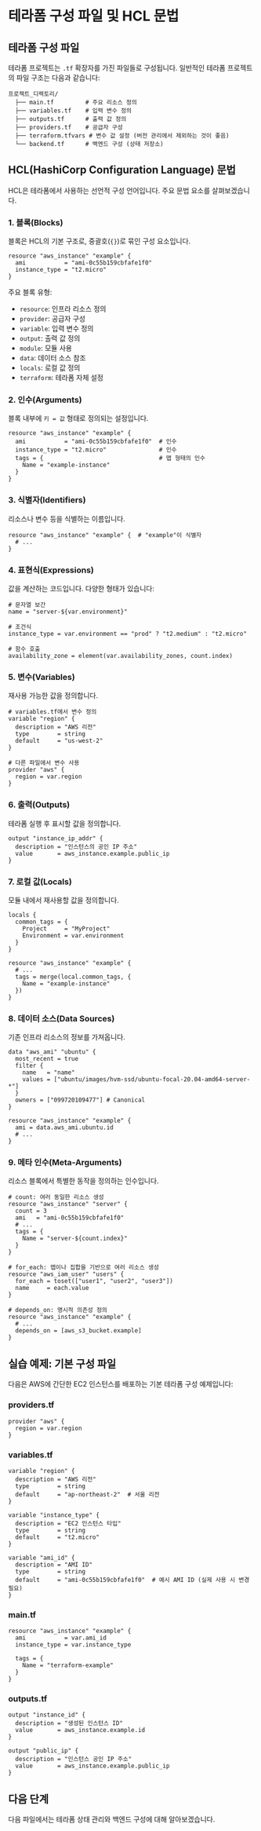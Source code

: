 # 테라폼 구성 파일 및 HCL 문법

## 테라폼 구성 파일

테라폼 프로젝트는 `.tf` 확장자를 가진 파일들로 구성됩니다. 일반적인 테라폼 프로젝트의 파일 구조는 다음과 같습니다:

```
프로젝트_디렉토리/
  ├── main.tf         # 주요 리소스 정의
  ├── variables.tf    # 입력 변수 정의
  ├── outputs.tf      # 출력 값 정의
  ├── providers.tf    # 공급자 구성
  ├── terraform.tfvars # 변수 값 설정 (버전 관리에서 제외하는 것이 좋음)
  └── backend.tf      # 백엔드 구성 (상태 저장소)
```

## HCL(HashiCorp Configuration Language) 문법

HCL은 테라폼에서 사용하는 선언적 구성 언어입니다. 주요 문법 요소를 살펴보겠습니다.

### 1. 블록(Blocks)

블록은 HCL의 기본 구조로, 중괄호(`{}`)로 묶인 구성 요소입니다.

```hcl
resource "aws_instance" "example" {
  ami           = "ami-0c55b159cbfafe1f0"
  instance_type = "t2.micro"
}
```

주요 블록 유형:
- `resource`: 인프라 리소스 정의
- `provider`: 공급자 구성
- `variable`: 입력 변수 정의
- `output`: 출력 값 정의
- `module`: 모듈 사용
- `data`: 데이터 소스 참조
- `locals`: 로컬 값 정의
- `terraform`: 테라폼 자체 설정

### 2. 인수(Arguments)

블록 내부에 `키 = 값` 형태로 정의되는 설정입니다.

```hcl
resource "aws_instance" "example" {
  ami           = "ami-0c55b159cbfafe1f0"  # 인수
  instance_type = "t2.micro"               # 인수
  tags = {                                 # 맵 형태의 인수
    Name = "example-instance"
  }
}
```

### 3. 식별자(Identifiers)

리소스나 변수 등을 식별하는 이름입니다.

```hcl
resource "aws_instance" "example" {  # "example"이 식별자
  # ...
}
```

### 4. 표현식(Expressions)

값을 계산하는 코드입니다. 다양한 형태가 있습니다:

```hcl
# 문자열 보간
name = "server-${var.environment}"

# 조건식
instance_type = var.environment == "prod" ? "t2.medium" : "t2.micro"

# 함수 호출
availability_zone = element(var.availability_zones, count.index)
```

### 5. 변수(Variables)

재사용 가능한 값을 정의합니다.

```hcl
# variables.tf에서 변수 정의
variable "region" {
  description = "AWS 리전"
  type        = string
  default     = "us-west-2"
}

# 다른 파일에서 변수 사용
provider "aws" {
  region = var.region
}
```

### 6. 출력(Outputs)

테라폼 실행 후 표시할 값을 정의합니다.

```hcl
output "instance_ip_addr" {
  description = "인스턴스의 공인 IP 주소"
  value       = aws_instance.example.public_ip
}
```

### 7. 로컬 값(Locals)

모듈 내에서 재사용할 값을 정의합니다.

```hcl
locals {
  common_tags = {
    Project     = "MyProject"
    Environment = var.environment
  }
}

resource "aws_instance" "example" {
  # ...
  tags = merge(local.common_tags, {
    Name = "example-instance"
  })
}
```

### 8. 데이터 소스(Data Sources)

기존 인프라 리소스의 정보를 가져옵니다.

```hcl
data "aws_ami" "ubuntu" {
  most_recent = true
  filter {
    name   = "name"
    values = ["ubuntu/images/hvm-ssd/ubuntu-focal-20.04-amd64-server-*"]
  }
  owners = ["099720109477"] # Canonical
}

resource "aws_instance" "example" {
  ami = data.aws_ami.ubuntu.id
  # ...
}
```

### 9. 메타 인수(Meta-Arguments)

리소스 블록에서 특별한 동작을 정의하는 인수입니다.

```hcl
# count: 여러 동일한 리소스 생성
resource "aws_instance" "server" {
  count = 3
  ami   = "ami-0c55b159cbfafe1f0"
  # ...
  tags = {
    Name = "server-${count.index}"
  }
}

# for_each: 맵이나 집합을 기반으로 여러 리소스 생성
resource "aws_iam_user" "users" {
  for_each = toset(["user1", "user2", "user3"])
  name     = each.value
}

# depends_on: 명시적 의존성 정의
resource "aws_instance" "example" {
  # ...
  depends_on = [aws_s3_bucket.example]
}
```

## 실습 예제: 기본 구성 파일

다음은 AWS에 간단한 EC2 인스턴스를 배포하는 기본 테라폼 구성 예제입니다:

### providers.tf
```hcl
provider "aws" {
  region = var.region
}
```

### variables.tf
```hcl
variable "region" {
  description = "AWS 리전"
  type        = string
  default     = "ap-northeast-2"  # 서울 리전
}

variable "instance_type" {
  description = "EC2 인스턴스 타입"
  type        = string
  default     = "t2.micro"
}

variable "ami_id" {
  description = "AMI ID"
  type        = string
  default     = "ami-0c55b159cbfafe1f0"  # 예시 AMI ID (실제 사용 시 변경 필요)
}
```

### main.tf
```hcl
resource "aws_instance" "example" {
  ami           = var.ami_id
  instance_type = var.instance_type
  
  tags = {
    Name = "terraform-example"
  }
}
```

### outputs.tf
```hcl
output "instance_id" {
  description = "생성된 인스턴스 ID"
  value       = aws_instance.example.id
}

output "public_ip" {
  description = "인스턴스 공인 IP 주소"
  value       = aws_instance.example.public_ip
}
```

## 다음 단계

다음 파일에서는 테라폼 상태 관리와 백엔드 구성에 대해 알아보겠습니다.
